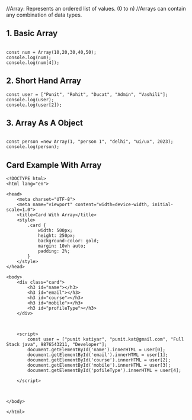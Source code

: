 //Array: Represents an ordered list of values. (0 to n)
//Arrays can contain any combination of data types.

## 1. Basic Array
```

const num = Array(10,20,30,40,50);
console.log(num);
console.log(num[4]);
```

## 2. Short Hand Array

```
const user = ["Punit", "Rohit", "Ducat", "Admin", "Vashili"];
console.log(user);
console.log(user[2]);

```
## 3. Array As A Object

```

const person =new Array(1, "person 1", "delhi", "ui/ux", 2023);
console.log(person);

```

## Card Example With Array

```
<!DOCTYPE html>
<html lang="en">

<head>
    <meta charset="UTF-8">
    <meta name="viewport" content="width=device-width, initial-scale=1.0">
    <title>Card With Array</title>
    <style>
        .card {
            width: 500px;
            height: 250px;
            background-color: gold;
            margin: 10vh auto;
            padding: 2%;
        }
    </style>
</head>

<body>
    <div class="card">
        <h3 id="name"></h3>
        <h3 id="email"></h3>
        <h3 id="course"></h3>
        <h3 id="mobile"></h3>
        <h3 id="profileType"></h3>
    </div>



    <script>
        const user = ["punit katiyar", "punit.kat@gmail.com", "Full Stack java", 9876543211, "Developer"];
        document.getElementById('name').innerHTML = user[0];
        document.getElementById('email').innerHTML = user[1];
        document.getElementById('course').innerHTML = user[2];
        document.getElementById('mobile').innerHTML = user[3];
        document.getElementById('pofileType').innerHTML = user[4];

    </script>



</body>

</html>
```








